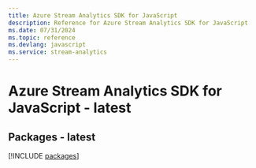 ```yaml
---
title: Azure Stream Analytics SDK for JavaScript
description: Reference for Azure Stream Analytics SDK for JavaScript
ms.date: 07/31/2024
ms.topic: reference
ms.devlang: javascript
ms.service: stream-analytics
---
```

# Azure Stream Analytics SDK for JavaScript - latest
## Packages - latest
[!INCLUDE [packages](stream-analytics-index.md)]